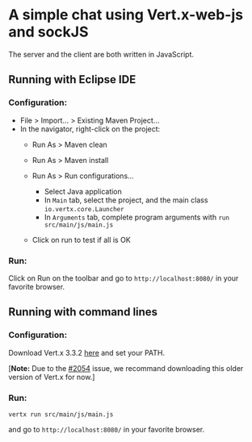 # A simple chat using Vert.x-web-js and sockJS

The server and the client are both written in JavaScript.

## Running with Eclipse IDE

### Configuration:

* File > Import... > Existing Maven Project...
* In the navigator, right-click on the project:
   * Run As > Maven clean
   * Run As > Maven install
   * Run As > Run configurations...
       * Select Java application
       * In `Main` tab, select the project, and the main class `io.vertx.core.Launcher`
       * In `Arguments` tab, complete program arguments with `run src/main/js/main.js`

   * Click on run to test if all is OK

### Run:

Click on Run on the toolbar and go to `http://localhost:8080/` in your favorite browser.

## Running with command lines

### Configuration:

Download Vert.x 3.3.2 [here](https://bintray.com/vertx/downloads/distribution/3.3.2) and set your PATH. 

[**Note:** Due to the [#2054](https://github.com/eclipse/vert.x/issues/2054) issue, we recommand downloading this older version of Vert.x for now.]

### Run:

    vertx run src/main/js/main.js
and go to `http://localhost:8080/` in your favorite browser.